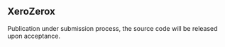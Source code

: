 ## XeroZerox
Publication under submission process, the source code will be released upon acceptance.
